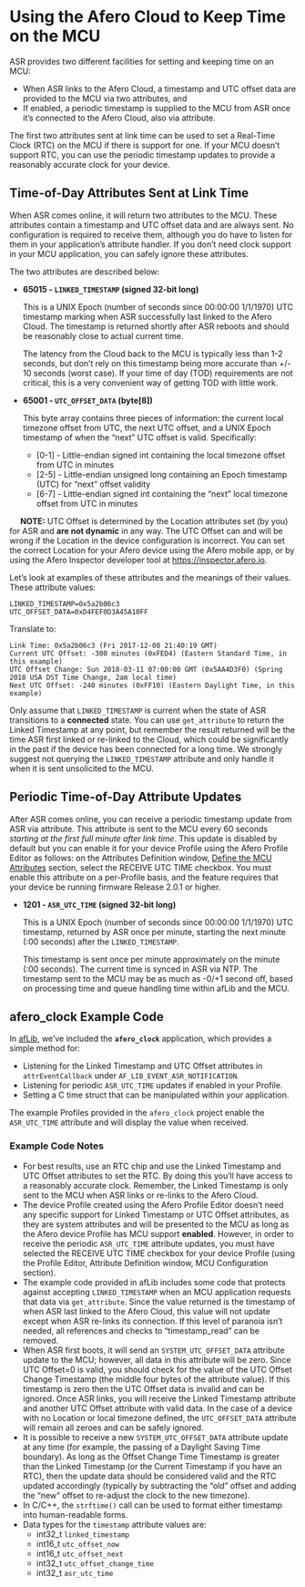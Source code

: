 # Using the Afero Cloud to Keep Time on the MCU

ASR provides two different facilities for setting and keeping time on an MCU:

<ul class="af-ul">
	<li>When ASR links to the Afero Cloud, a timestamp and UTC offset data are provided to the MCU via two attributes, and</li>
	<li>If enabled, a periodic timestamp is supplied to the MCU from ASR once it’s connected to the Afero Cloud, also via attribute.</li>
</ul>

The first two attributes sent at link time can be used to set a Real-Time Clock (RTC) on the MCU if there is support for one. If your MCU doesn’t support RTC, you can use the periodic timestamp updates to provide a reasonably accurate clock for your device.

## Time-of-Day Attributes Sent at Link Time

When ASR comes online, it will return two attributes to the MCU. These attributes contain a timestamp and UTC offset data and are always sent. No configuration is required to receive them, although you do have to listen for them in your application’s attribute handler. If you don’t need clock support in your MCU application, you can safely ignore these attributes.

The two attributes are described below:

<ul class="af-ul">
	<li><strong>65015 - <code>LINKED_TIMESTAMP</code> (signed 32-bit long)</strong>
	<p>This is a UNIX Epoch (number of seconds since 00:00:00 1/1/1970) UTC timestamp marking when ASR successfully last linked to the Afero Cloud. The timestamp is returned shortly after ASR reboots and should be reasonably close to actual current time.</p>
	<p>The latency from the Cloud back to the MCU is typically less than 1-2 seconds, but don’t rely on this timestamp being more accurate than +/- 10 seconds (worst case). If your time of day (TOD) requirements are not critical, this is a very convenient way of getting TOD with little work.</p>
	</li>
	<li><strong>65001 - <code>UTC_OFFSET_DATA</code> (byte[8])</strong>
	<p>This byte array contains three pieces of information: the current local timezone offset from UTC, the next UTC offset, and a UNIX Epoch timestamp of when the “next” UTC offset is valid. Specifically:<p>
	<ul class="af-ul-2">
		<li>[0-1] - Little-endian signed int containing the local timezone offset from UTC in minutes</li>
		<li>[2-5] - Little-endian unsigned long containing an Epoch timestamp (UTC) for “next” offset validity</li>
		<li>[6-7] - Little-endian signed int containing the “next” local timezone offset from UTC in minutes</li>
	</ul>
</ul>

<div class="af-callout">
<div class="callout-text">
<p><img src="../img/Note.svg" width="15" style="vertical-align:bottom;padding:0"> <strong>NOTE:</strong> UTC Offset is determined by the Location attributes set (by you) for ASR and <strong>are not dynamic</strong> in any way. The UTC Offset can and will be wrong if the Location in the device configuration is incorrect. You can set the correct Location for your Afero device using the Afero mobile app, or by using the Afero Inspector developer tool at <a href="https://inspector.afero.io" target="_blank"> https://inspector.afero.io</a>.</p>
</div>
</div>

Let’s look at examples of these attributes and the meanings of their values. These attribute values:

```
LINKED_TIMESTAMP=0x5a2b06c3
UTC_OFFSET_DATA=0xD4FEF0D3A45A10FF
```

Translate to:

```
Link Time: 0x5a2b06c3 (Fri 2017-12-08 21:40:19 GMT)
Current UTC Offset: -300 minutes (0xFED4) (Eastern Standard Time, in this example)
UTC Offset Change: Sun 2018-03-11 07:00:00 GMT (0x5AA4D3F0) (Spring 2018 USA DST Time Change, 2am local time)
Next UTC Offset: -240 minutes (0xFF10) (Eastern Daylight Time, in this example)
```

Only assume that `LINKED_TIMESTAMP` is current when the state of ASR transitions to a **connected** state. You can use `get_attribute` to return the Linked Timestamp at any point, but remember the result returned will be the time ASR first linked or re-linked to the Cloud, which could be significantly in the past if the device has been connected for a long time. We strongly suggest not querying the `LINKED_TIMESTAMP` attribute and only handle it when it is sent unsolicited to the MCU.

## Periodic Time-of-Day Attribute Updates

After ASR comes online, you can receive a periodic timestamp update from ASR via attribute. This attribute is sent to the MCU every 60 seconds *starting at the first full minute after link time*. This update is disabled by default but you can enable it for your device Profile using the Afero Profile Editor as follows: on the Attributes Definition window, [Define the MCU Attributes](../AttrDef#define-the-mcu-attributes) section, select the <span class="UIText">RECEIVE UTC TIME</span> checkbox. You must enable this attribute on a per-Profile basis, and the feature requires that your device be running firmware Release 2.0.1 or higher.

<ul class="af-ul">
	<li><strong>1201 - <code>ASR_UTC_TIME</code> (signed 32-bit long)</strong>
	<p>This is a UNIX Epoch (number of seconds since 00:00:00 1/1/1970) UTC timestamp, returned by ASR once per minute, starting the next minute (:00 seconds) after the <code>LINKED_TIMESTAMP</code>.</p>
	<p>This timestamp is sent once per minute approximately on the minute (:00 seconds). The current time is synced in ASR via NTP. The timestamp sent to the MCU may be as much as -0/+1 second off, based on processing time and queue handling time within afLib and the MCU.</p>
	</li>
</ul>

## afero_clock Example Code

In [afLib](http://github.com/aferodeveloper/afLib), we’ve included the **`afero_clock`** application, which provides a simple method for:

- Listening for the Linked Timestamp and UTC Offset attributes in `attrEventCallback` under `AF_LIB_EVENT_ASR_NOTIFICATION`.
- Listening for periodic `ASR_UTC_TIME` updates if enabled in your Profile.
- Setting a C time struct that can be manipulated within your application.

The example Profiles provided in the `afero_clock` project enable the `ASR_UTC_TIME` attribute and will display the value when received.

### Example Code Notes

<ul class="af-ul">
	<li>For best results, use an RTC chip and use the Linked Timestamp and UTC Offset attributes to set the RTC. By doing this you’ll have access to a reasonably accurate clock. Remember, the Linked Timestamp is only sent to the MCU when ASR links or re-links to the Afero Cloud.</li>
	<li>The device Profile created using the Afero Profile Editor doesn’t need any specific support for Linked Timestamp or UTC Offset attributes, as they are system attributes and will be presented to the MCU as long as the Afero device Profile has MCU support <strong>enabled</strong>. However, in order to receive the periodic <code>ASR_UTC_TIME</code> attribute updates, you must have selected the <span class="UIText">RECEIVE UTC TIME</span> checkbox for your device Profile (using the Profile Editor, Attribute Definition window, MCU Configuration section).</li>
	<li>The example code provided in afLib includes some code that protects against accepting <code>LINKED_TIMESTAMP</code> when an MCU application requests that data via <code>get_attribute</code>. Since the value returned is the timestamp of when ASR last linked to the Afero Cloud, this value will not update except when ASR re-links its connection. If this level of paranoia isn’t needed, all references and checks to “timestamp_read” can be removed.</li>
	<li>When ASR first boots, it will send an <code>SYSTEM_UTC_OFFSET_DATA</code> attribute update to the MCU; however, all data in this attribute will be zero. Since UTC Offset=0 is valid, you should check for the value of the UTC Offset Change Timestamp (the middle four bytes of the attribute value). If this timestamp is zero then the UTC Offset data is invalid and can be ignored. Once ASR links, you will receive the Linked Timestamp attribute and another UTC Offset attribute with valid data. In the case of a device with no Location or local timezone defined, the <code>UTC_OFFSET_DATA</code> attribute will remain all zeroes and can be safely ignored.</li>
	<li>It is possible to receive a new <code>SYSTEM_UTC_OFFSET_DATA</code> attribute update at any time (for example, the passing of a Daylight Saving Time boundary). As long as the Offset Change Time Timestamp is greater than the Linked Timestamp (or the Current Timestamp if you have an RTC), then the update data should be considered valid and the RTC updated accordingly (typically by subtracting the “old” offset and adding the “new” offset to re-adjust the clock to the new timezone).</li>
	<li>In C/C++, the <code>strftime()</code> call can be used to format either timestamp into human-readable forms.</li>
	<li>Data types for the <code>timestamp</code> attribute values are:
		<ul class="af-ul-2">
			<li>int32_t <code>linked_timestamp</code></li>
			<li>int16_t <code>utc_offset_now</code></li>
			<li>int16_t <code>utc_offset_next</code></li>
			<li>int32_t <code>utc_offset_change_time</code></li>
			<li>int32_t <code>asr_utc_time</code></li>
		</ul>
	</li>
</ul>
	
